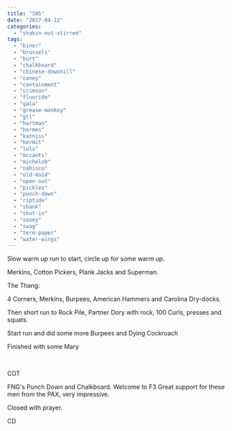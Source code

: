 ```yaml
---
title: "SNS"
date: "2017-04-12"
categories: 
  - "shakin-not-stirred"
tags: 
  - "biner"
  - "brussels"
  - "burt"
  - "chalkboard"
  - "chinese-downhill"
  - "coney"
  - "containment"
  - "crimson"
  - "fluoride"
  - "gala"
  - "grease-monkey"
  - "gtl"
  - "hartman"
  - "hermes"
  - "katniss"
  - "kermit"
  - "lulu"
  - "mccants"
  - "michelob"
  - "nabisco"
  - "old-maid"
  - "open-out"
  - "pickles"
  - "punch-down"
  - "riptide"
  - "shank"
  - "shut-in"
  - "sooey"
  - "swag"
  - "term-paper"
  - "water-wings"
---
```


Slow warm up run to start, circle up for some warm up.

Merkins, Cotton Pickers, Plank Jacks and Superman.

The Thang:

4 Corners, Merkins, Burpees, American Hammers and Carolina Dry-docks.

Then short run to Rock Pile, Partner Dory with rock, 100 Curls, presses and squats.

Start run and did some more Burpees and Dying Cockroach

Finished with some Mary

 

COT

FNG's Punch Down and Chalkboard. Welcome to F3 Great support for these men from the PAX, very impressive.

Closed with prayer.

CD
